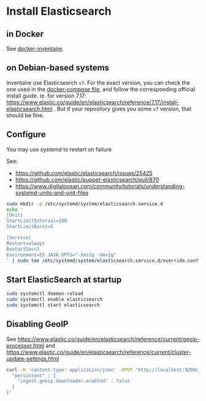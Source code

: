 # Install Elasticsearch

## in Docker
See [docker-inventaire](https://github.com/inventaire/docker-inventaire).

## on Debian-based systems

Inventaire use Elasticsearch `v7`. For the exact version, you can check the one used in the [docker-compose file](https://github.com/inventaire/docker-inventaire/blob/main/docker-compose.yml), and follow the corresponding official install guide. ie. for version 7.17: https://www.elastic.co/guide/en/elasticsearch/reference/7.17/install-elasticsearch.html . But if your repository gives you some `v7` version, that should be fine.

## Configure

You may use systemd to restart on failure

See:
  - https://github.com/elastic/elasticsearch/issues/25425
  - https://github.com/elastic/puppet-elasticsearch/pull/870
  - https://www.digitalocean.com/community/tutorials/understanding-systemd-units-and-unit-files

```sh
sudo mkdir -p /etc/systemd/system/elasticsearch.service.d
echo '
[Unit]
StartLimitInterval=200
StartLimitBurst=5

[Service]
Restart=always
RestartSec=3
Environment=ES_JAVA_OPTS="-Xms2g -Xmx2g"
' | sudo tee /etc/systemd/system/elasticsearch.service.d/override.conf
```

## Start ElasticSearch at startup

```sh
sudo systemctl daemon-reload
sudo systemctl enable elasticsearch
sudo systemctl start elasticsearch
```

## Disabling GeoIP

See https://www.elastic.co/guide/en/elasticsearch/reference/current/geoip-processor.html
and https://www.elastic.co/guide/en/elasticsearch/reference/current/cluster-update-settings.html


```sh
curl -H 'content-type: application/json' -XPUT "http://localhost:9200/_cluster/settings" -d '{
  "persistent" : {
    "ingest.geoip.downloader.enabled" : false
  }
}'
```
